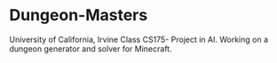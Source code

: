 # Dungeon-Masters
University of California, Irvine Class CS175- Project in AI. Working on a dungeon generator and solver for Minecraft.
